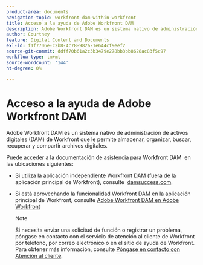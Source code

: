 ```yaml
---
product-area: documents
navigation-topic: workfront-dam-within-workfront
title: Acceso a la ayuda de Adobe Workfront DAM
description: Adobe Workfront DAM es un sistema nativo de administración de activos digitales (DAM) de Workfront que le permite almacenar, organizar, buscar, recuperar y compartir archivos digitales.
author: Courtney
feature: Digital Content and Documents
exl-id: f1f7706e-c2b8-4c78-982a-1e644cf9eef2
source-git-commit: ddff70b61a2c3b3479e278bb3bb8628ac83f5c97
workflow-type: tm+mt
source-wordcount: '144'
ht-degree: 0%

---
```


# Acceso a la ayuda de Adobe Workfront DAM

Adobe Workfront DAM es un sistema nativo de administración de activos digitales (DAM) de Workfront que le permite almacenar, organizar, buscar, recuperar y compartir archivos digitales.

Puede acceder a la documentación de asistencia para Workfront DAM  en las ubicaciones siguientes:

* Si utiliza la aplicación independiente Workfront DAM (fuera de la aplicación principal de Workfront), consulte  [damsuccess.com](https://www.damsuccess.com).
* Si está aprovechando la funcionalidad Workfront DAM en la aplicación principal de Workfront, consulte [Adobe Workfront DAM en Adobe Workfront](../../documents/workfront-dam-within-workfront/workfront-dam-in-workfrontt.md)

  >[!NOTE]
  >
  >Si necesita enviar una solicitud de función o registrar un problema, póngase en contacto con el servicio de atención al cliente de Workfront por teléfono, por correo electrónico o en el sitio de ayuda de Workfront. Para obtener más información, consulte [Póngase en contacto con Atención al cliente](../../workfront-basics/tips-tricks-and-troubleshooting/contact-customer-support.md).
